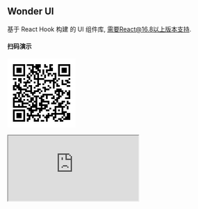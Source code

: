## Wonder UI

基于 React Hook 构建 的 UI 组件库, 需要React@16.8以上版本支持.



#### 扫码演示

![预览](./docs/generate.png)

<div class="simulator-wrapper fixed">
  <iframe src="https://jian263994241.github.io/wonder-ui/kitchen-sink" class="simulator"></iframe>  
</div>


